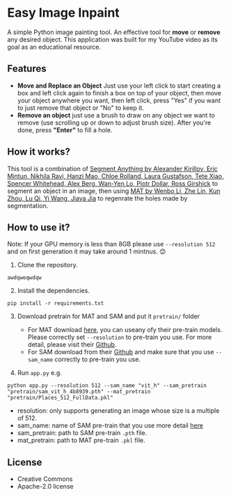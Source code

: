 # Easy Image Inpaint
A simple Python image painting tool. An effective tool for **move** or **remove** any desired object. This application was built for my YouTube video as its goal as an educational resource.

## Features
- **Move and Replace an Object** Just use your left click to start creating a box and left click again to finish a box on top of your object, then move your object anywhere you want, then left click, press "Yes" if you want to just remove that object or "No" to keep it.
- **Remove an object** just use a brush to draw on any object we want to remove (use scrolling up or down to adjust brush size). After you're done, press **"Enter"** to fill a hole.


## How it works?
This tool is a combination of [Segment Anything by Alexander Kirillov, Eric Mintun, Nikhila Ravi, Hanzi Mao, Chloe Rolland, Laura Gustafson, Tete Xiao, Spencer Whitehead, Alex Berg, Wan-Yen Lo, Piotr Dollar, Ross Girshick](https://ai.meta.com/research/publications/segment-anything/) to segment an object in an image, then using [MAT by Wenbo Li, Zhe Lin, Kun Zhou, Lu Qi, Yi Wang, Jiaya Jia](https://arxiv.org/abs/2203.15270) to regenrate the holes made by segmentation.


## How to use it?
Note: If your GPU memory is less than 8GB please use `--resolution 512` and on first generation it may take around 1 mintnus. :blush:
1. Clone the repository.
  ```
  awdqweqwdqw
  ```
2. Install the dependencies.
  ```
  pip install -r requirements.txt
  ```
3. Download pretrain for MAT and SAM and put it `pretrain/` folder
   - For MAT download [here](https://mycuhk-my.sharepoint.com/personal/1155137927_link_cuhk_edu_hk/_layouts/15/onedrive.aspx?ga=1&id=%2Fpersonal%2F1155137927%5Flink%5Fcuhk%5Fedu%5Fhk%2FDocuments%2FRelease%2FMAT%2Fmodels), you can useany ofy their pre-train models. Please correctly set `--resolution` to pre-train you use. For more detail, please visit their [Github](https://github.com/fenglinglwb/mat?tab=readme-ov-file).
   - For SAM download from their [Github](https://github.com/facebookresearch/segment-anything?tab=readme-ov-file#model-checkpoints) and make sure that you use `--sam_name` correctly to pre-train you use.

4. Run `app.py` e.g.
  ```
python app.py --resolution 512 --sam_name "vit_h" --sam_pretrain "pretrain/sam_vit_h_4b8939.pth" --mat_pretrain "pretrain/Places_512_FullData.pkl"
  ```
- resolution: only supports generating an image whose size is a multiple of 512.
- sam_name: name of SAM pre-train that you use more detail [here](https://github.com/facebookresearch/segment-anything?tab=readme-ov-file#model-checkpoints)
- sam_pretrain: path to SAM pre-train `.pth` file.
- mat_pretrain: path to MAT pre-train `.pkl` file.


## License
- Creative Commons
- Apache-2.0 license 
